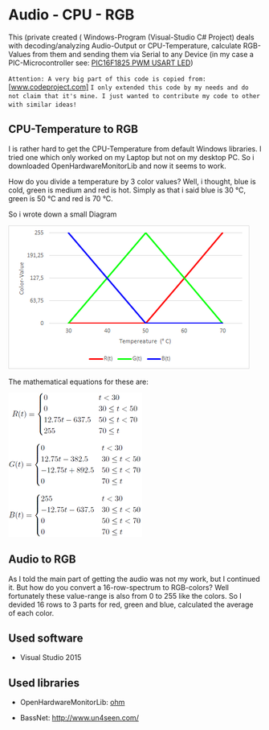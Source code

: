 # Audio - CPU - RGB
This (private created ( Windows-Program (Visual-Studio C# Project) deals with decoding/analyzing Audio-Output or CPU-Temperature, calculate RGB-Values from them and sending them via Serial to any Device (in my case a PIC-Microcontroller see: [PIC16F1825 PWM USART LED](https://bitbucket.org/arnegue/pic16f1825-pwm-usart-led))

`
Attention: A very big part of this code is copied from: ` [www.codeproject.com]
`I only extended this code by my needs and do not claim that it's mine. I just wanted to contribute my code to other with similar ideas!`


## CPU-Temperature to RGB
I is rather hard to get the CPU-Temperature from default Windows libraries. I tried one which only worked on my Laptop but not on my desktop PC. So i downloaded OpenHardwareMonitorLib and now it seems to work.

How do you divide a temperature by 3 color values?
Well, i thought, blue is cold, green is medium and red is hot. Simply as that i said blue is 30 °C, green is 50 °C and red is 70 °C.

So i wrote down a small Diagram

![Diagram](CPUTempEquation_Diagram/CPU_Temp_Diagram.png)


The mathematical equations for these are: 

![RGB-Equation](CPUTempEquation_Diagram/CPU_Equation.png)

## Audio to RGB
As I told the main part of getting the audio was not my work, but I continued it. But how do you convert a 16-row-spectrum to RGB-colors? Well fortunately  these value-range is also from 0 to 255 like the colors. So I devided 16 rows to 3 parts for red, green and blue, calculated the average of each color.


## Used software
- Visual Studio 2015

## Used libraries
- OpenHardwareMonitorLib: [ohm]
- BassNet: http://www.un4seen.com/



   [www.codeproject.com]: <http://www.codeproject.com/Articles/797537/Making-an-Audio-Spectrum-analyzer-with-Bass-dll-Cs>
   [dill]: <https://github.com/joemccann/dillinger>
   [ohm]: <openhardwaremonitor.org>
   [bass]: <http://www.un4seen.com/>
